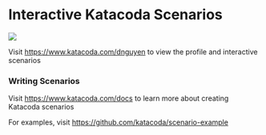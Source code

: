 # Interactive Katacoda Scenarios

[![](http://shields.katacoda.com/katacoda/dnguyen/count.svg)](https://www.katacoda.com/dnguyen "Get your profile on Katacoda.com")

Visit https://www.katacoda.com/dnguyen to view the profile and interactive scenarios

### Writing Scenarios
Visit https://www.katacoda.com/docs to learn more about creating Katacoda scenarios

For examples, visit https://github.com/katacoda/scenario-example
